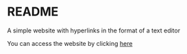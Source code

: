 # README
A simple website with hyperlinks in the format of a text editor

You can access the website by clicking [here](https://joe-brennan.github.io/text-editor-website/)
